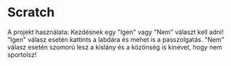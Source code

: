 # Scratch
A projekt használata:
Kezdésnek egy "Igen" vagy "Nem" választ kell adni!
"Igen" válasz esetén kattints a labdára és mehet is a passzolgatás.
"Nem" válasz esetén szomorú lesz a kislány és a közönség is kinevet, hogy nem sportolsz!
